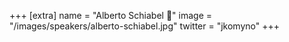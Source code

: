 +++
[extra]
  name = "Alberto Schiabel 🦀"
  image = "/images/speakers/alberto-schiabel.jpg"
  twitter = "jkomyno"
+++
